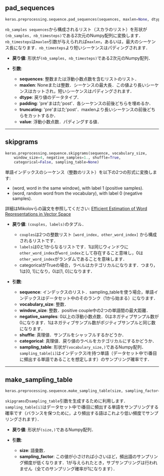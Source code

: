 ## pad_sequences

```python
keras.preprocessing.sequence.pad_sequences(sequences, maxlen=None, dtype='int32')
```

`nb_samples sequences`から構成されるリスト（スカラのリスト）を形状が`(nb_samples, nb_timesteps)`である2次元のNumpy配列に変換します．`nb_timesteps`は`maxlen`引数が与えられれば`maxlen`，あるいは，最大のシーケンス長になります．`nb_timesteps`より短いシーケンスはパディングされます．

- __戻り値__: 形状が`(nb_samples, nb_timesteps)`である2次元のNumpy配列．

- __引数__:
    - __sequences__: 整数または浮動小数点数を含むリストのリスト．
    - __maxlen__: Noneまたは整数．シーケンスの最大長．この値より長いシーケンスはカットされ，短いシーケンスはパディングされます．
    - __dtype__: 戻り値のデータタイプ．
    - __padding__: 'pre'まはた'post'．各シーケンスの前後どちらを埋めるか．
    - __truncating__: 'pre'まはた'post'．maxlenより長いシーケンスの前後どちらをカットするか．
    - __value__: 浮動小数点数．パディングする値．

---

## skipgrams

```python
keras.preprocessing.sequence.skipgrams(sequence, vocabulary_size,
    window_size=4, negative_samples=1., shuffle=True,
    categorical=False, sampling_table=None)
```

単語インデックスのシーケンス（整数のリスト）を以下の2つの形式に変換します:

- (word, word in the same window), with label 1 (positive samples).
- (word, random word from the vocabulary), with label 0 (negative samples).

詳細はMikolovらの論文を参照してください: [Efficient Estimation of Word Representations in
Vector Space](http://arxiv.org/pdf/1301.3781v3.pdf)

- __戻り値__: `(couples, labels)`のタプル．
    - `couples`は2つの整数リスト `[word_index, other_word_index]` から構成されるリストです．
    - `labels`は0と1からなるリストです．1は同じウィンドウに`other_word_index`が`word_index`として存在すること意味し，0は`other_word_index`がランダムであることを意味します．
    - categoricalがTrueの場合，ラベルはカテゴリカルになります．つまり，1は[0, 1]になり，0は[1, 0]になります．

- __引数__:
    - __sequence__: インデックスのリスト．sampling_tableを使う場合，単語インデックスはデータセット中のそのランク（1から始まる）になります．
    - __vocabulary_size__: 整数．
    - __window_size__: 整数．positive couple中の2つの単語間の最大距離．
    - __negative_samples__: 0以上の浮動小数点数．0はネガティブサンプル数が0になります．1はネガティブサンプル数がポジティブサンプルと同じ数になります．
    - __shuffle__: 真理値．サンプルをシャッフルするかどうか．
    - __categorical__: 真理値．戻り値のラベルをカテゴリカルにするかどうか．
    - __sampling_table__: 形状が`(vocabulary_size,)`であるNumpy配列．`sampling_table[i]`はインデックスiを持つ単語（データセット中でi番目に頻出する単語であることを想定します）のサンプリング確率です．

---

## make_sampling_table

```python
keras.preprocessing.sequence.make_sampling_table(size, sampling_factor=1e-5)
```

`skipgrams`の`sampling_table`引数を生成するために利用します．`sampling_table[i]`はデータセット中でi番目に頻出する単語をサンプリングする確率です（バランスを保つために，より頻出する語はこれより低い頻度でサンプリングされます）．

- __戻り値__: 形状が`(size,)`であるNumpy配列．

- __引数__:
    - __size__: 語彙数．
    - __sampling_factor__: この値が小さければ小さいほど，頻出語のサンプリング頻度が低くなります．1が与えられたとき，サブサンプリングは行われません（全てのサンプリング確率が1になります）．
